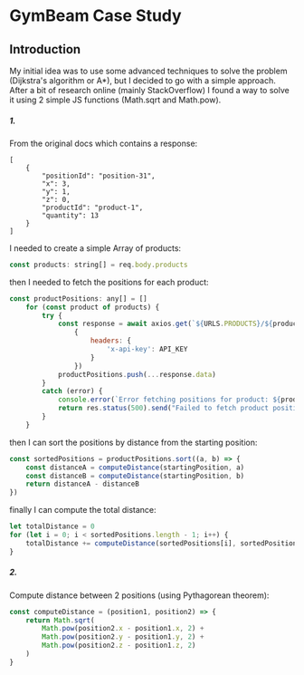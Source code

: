 # GymBeam Case Study

## Introduction
My initial idea was to use some advanced techniques to solve the problem (Dijkstra's algorithm or A*), but I decided to go with a simple approach. After a bit of research online (mainly StackOverflow) I found a way to solve it using 2 simple JS functions (Math.sqrt and Math.pow).

##### 1.
From the original docs which contains a response:

```
[
    {
        "positionId": "position-31",
        "x": 3,
        "y": 1,
        "z": 0,
        "productId": "product-1",
        "quantity": 13
    }
]
```
I needed to create a simple Array of products:
```javascript
const products: string[] = req.body.products
```
then I needed to fetch the positions for each product:
```javascript
const productPositions: any[] = []
    for (const product of products) {
        try {
            const response = await axios.get(`${URLS.PRODUCTS}/${product}/positions`,
                {
                    headers: {
                        'x-api-key': API_KEY
                    }
                })
            productPositions.push(...response.data)
        }
        catch (error) {
            console.error(`Error fetching positions for product: ${product}`, error)
            return res.status(500).send("Failed to fetch product positions")
        }
    }
```
then I can sort the positions by distance from the starting position:
```javascript
const sortedPositions = productPositions.sort((a, b) => {
    const distanceA = computeDistance(startingPosition, a)
    const distanceB = computeDistance(startingPosition, b)
    return distanceA - distanceB
})
```
finally I can compute the total distance:

```javascript
let totalDistance = 0
for (let i = 0; i < sortedPositions.length - 1; i++) {
    totalDistance += computeDistance(sortedPositions[i], sortedPositions[i + 1])
}
```

##### 2.
Compute distance between 2 positions (using Pythagorean theorem):

```javascript
const computeDistance = (position1, position2) => {
    return Math.sqrt(
        Math.pow(position2.x - position1.x, 2) +
        Math.pow(position2.y - position1.y, 2) +
        Math.pow(position2.z - position1.z, 2)
    )
}
```
